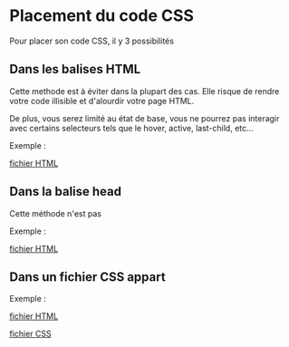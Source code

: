 # Placement du code CSS

Pour placer son code CSS, il y 3 possibilités

## Dans les balises HTML

Cette methode est à éviter dans la plupart des cas. 
Elle risque de rendre votre code illisible et d'alourdir votre page HTML.

De plus, vous serez limité au état de base, vous ne pourrez pas interagir avec certains selecteurs tels que le hover, active, last-child, etc...

Exemple : 

[fichier HTML](avec-html.html)

## Dans la balise head

Cette méthode n'est pas 


Exemple : 

[fichier HTML](dans-balise-head.html)

## Dans un fichier CSS appart

Exemple : 

[fichier HTML](dans-fichier-css.html)

[fichier CSS](css/main.css)


